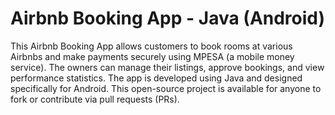 # Airbnb Booking App - Java (Android) #
This Airbnb Booking App allows customers to book rooms at various Airbnbs and make payments securely using MPESA 
(a mobile money service). The owners can manage their listings, approve bookings, and view performance statistics. 
The app is developed using Java and designed specifically for Android.
This open-source project is available for anyone to fork or contribute via pull requests (PRs).


